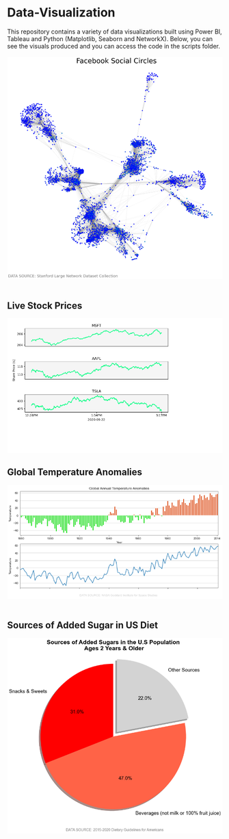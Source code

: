 # Data-Visualization
This repository contains a variety of data visualizations built using Power BI, Tableau and Python (Matplotlib, Seaborn and NetworkX). Below, you can see the visuals produced and you can access the code in the scripts folder.
<br><br>
![alt text](https://github.com/wesleyLaurence/Data-Visualization/blob/main/images/facebook_social_network.png)
<br><br>
## Live Stock Prices
![alt text](https://github.com/wesleyLaurence/Stock-Market-Analytics/blob/master/data/stock-prices.png?raw=true)
<br>
## Global Temperature Anomalies
![alt text](https://github.com/wesleyLaurence/Data-Visualization/blob/main/images/Global%20Temperature%20Anomalies.png)
<br><br>
## Sources of Added Sugar in US Diet
![alt text](https://github.com/wesleyLaurence/Data-Visualization/blob/main/images/sources-of-add-sugars-us-population.png)
